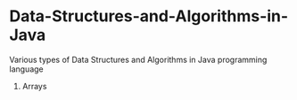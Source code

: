 # Data-Structures-and-Algorithms-in-Java
Various types of Data Structures and Algorithms in Java programming language

1. Arrays
